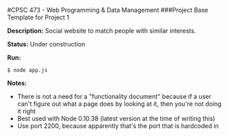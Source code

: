 #CPSC 473 - Web Programming & Data Management
###Project Base Template for Project 1

__Description:__ Social website to match people with similar interests.

__Status:__ Under construction

__Run:__

    $ node app.js

__Notes:__
- There is not a need for a "functionality document" because if a user can't figure out what a page does by looking at it, then you're not doing it right<br>
- Best used with Node 0.10.38 (latest version at the time of writing this)<br>
- Use port 2200, because apparently that's the port that is hardcoded in<br>
